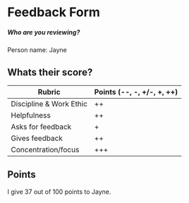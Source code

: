 # Feedback Form

##### Who are you reviewing?

Person name: Jayne

## Whats their score?

| Rubric | Points (--, -, +/-, +, ++)|
| ------ | ------ |
| Discipline & Work Ethic | ++ |
| Helpfulness | ++ |
| Asks for feedback | + |
| Gives feedback | ++ |
| Concentration/focus | +++ |

## Points
I give 37 out of 100 points to Jayne.